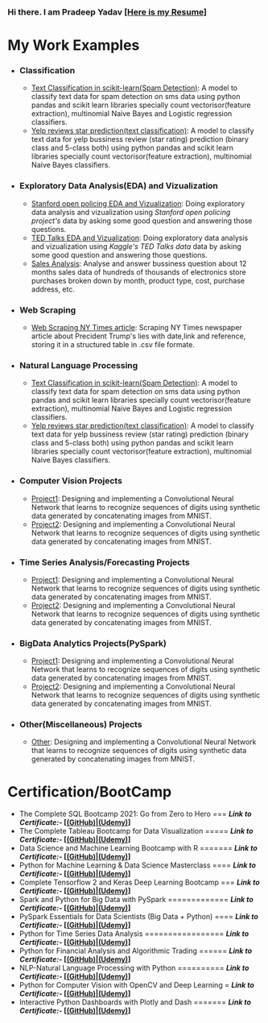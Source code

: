 ### Hi there. I am Pradeep Yadav [[Here is my Resume]](https://github.com/pradeep-dsml/My_Resume/blob/main/Pradeep_dataAnalyst-Scientist_resumeB.pdf)

<!--

**pradeep-dsml/pradeep-dsml** is a ✨ _special_ ✨ repository because its `README.md` (this file) appears on your GitHub profile.

-->

# My Work Examples 
<!--
## Deployment on cloud Services

- [ML model(WebApp)deployed on Heroku](link)
- [ML model(WebApp)deployed on Streamlit Share](https://share.streamlit.io/)
- [ML model(WebApp)deployed on Google Cloud Platform(GCP)](link)
- [ML model(WebApp)deployed on Amazon EC2](link)
- [ML model(WebApp)deployed on Microsoft Azure](link)
 -->


- ### Classification
	- [Text Classification in scikit-learn(Spam Detection)](https://github.com/pradeep-dsml/text-classification/tree/main/spam%20detection):  A model to classify text data for spam detection on sms data using python pandas and scikit learn libraries specially count vectorisor(feature extraction), multinomial Naive Bayes and Logistic regression classifiers.
	- [Yelp reviews star prediction(text classification)](https://github.com/pradeep-dsml/text-classification/tree/main/yelp%20review):  A model to classify text data for yelp bussiness review (star rating) prediction (binary class and 5-class both) using python pandas and scikit learn libraries specially count vectorisor(feature extraction), multinomial Naive Bayes classifiers.
<!--
- ### Regression
	- [Predicting Boston Housing Prices](link): A model to predict the value of a given house in the Boston real estate market using various statistical analysis tools. Identified the best price that a client can sell their house utilizing machine learning.
		
	
	- [Unsupervised Learning: Creating Customer Segments](link): Analyzing a dataset containing data on various customers' annual spending amounts (reported in monetary units) of diverse product categories for discovering internal structure, patterns and knowledge.
	- [Reinforcement Learning: Training a Smartcab to Drive](link): Creating an optimized Q-Learning driving agent that will navigate a Smartcab through its environment towards a goal.
-->
	
		
- ### Exploratory Data Analysis(EDA) and Vizualization
	- [Stanford open policing EDA and Vizualization](https://github.com/pradeep-dsml/EDA/tree/main/Stanford%20open%20policing):  Doing exploratory data analysis and vizualization using _Stanford open policing project's_ data by asking some good question and answering those questions.
	- [TED Talks EDA and Vizualization](https://github.com/pradeep-dsml/EDA/tree/main/TED%20Talks):  Doing exploratory data analysis and vizualization using _Kaggle's TED Talks data_ data by asking some good question and answering those questions.
	- [Sales Analysis](https://github.com/pradeep-dsml/EDA/tree/main/Sales%20Analysis): Analyse and answer bussiness question about 12 months  sales data of hundreds of thousands of electronics store purchases broken down by month, product type, cost, purchase address, etc.
	

- ### Web Scraping
	- [Web Scraping NY Times article](https://github.com/pradeep-dsml/Web-Scraping/tree/main/Web%20Scraping%20NY%20Times):  Scraping NY Times newspaper article about Precident Trump's lies with date,link and reference, storing it in a structured table in .csv file formate.



<!--
- ### Optimization Projects

	- #### Linear Programming
		- [Transportation Problem](Link):  A model to classify text data for spam detection on sms data using python pandas and scikit learn libraries specially count vectorisor(feature extraction), multinomial Naive Bayes and Logistic regression classifiers.

	- #### Dynamic Programming
		- [Coin Change Problem](link):  A model to classify text data for spam detection on sms data using python pandas and scikit learn libraries specially count vectorisor(feature extraction), multinomial Naive Bayes and Logistic regression classifiers.
-->
	

- ### Natural Language Processing
	- [Text Classification in scikit-learn(Spam Detection)](https://github.com/pradeep-dsml/text-classification/tree/main/spam%20detection):  A model to classify text data for spam detection on sms data using python pandas and scikit learn libraries specially count vectorisor(feature extraction), multinomial Naive Bayes and Logistic regression classifiers.
	- [Yelp reviews star prediction(text classification)](https://github.com/pradeep-dsml/text-classification/tree/main/yelp%20review):  A model to classify text data for yelp bussiness review (star rating) prediction (binary class and 5-class both) using python pandas and scikit learn libraries specially count vectorisor(feature extraction), multinomial Naive Bayes classifiers.

- ### Computer Vision Projects
	- [Project1](link):  Designing and implementing a Convolutional Neural Network that learns to recognize sequences of digits using synthetic data generated by concatenating images from MNIST.
	- [Project2](link):  Designing and implementing a Convolutional Neural Network that learns to recognize sequences of digits using synthetic data generated by concatenating images from MNIST.

- ### Time Series Analysis/Forecasting Projects
	- [Project1](link):  Designing and implementing a Convolutional Neural Network that learns to recognize sequences of digits using synthetic data generated by concatenating images from MNIST.
	- [Project2](link):  Designing and implementing a Convolutional Neural Network that learns to recognize sequences of digits using synthetic data generated by concatenating images from MNIST.

- ### BigData Analytics Projects(PySpark)
	- [Project1](link):  Designing and implementing a Convolutional Neural Network that learns to recognize sequences of digits using synthetic data generated by concatenating images from MNIST.
	- [Project2](link):  Designing and implementing a Convolutional Neural Network that learns to recognize sequences of digits using synthetic data generated by concatenating images from MNIST.

- ### Other(Miscellaneous) Projects
	- [Other](link):  Designing and implementing a Convolutional Neural Network that learns to recognize sequences of digits using synthetic data generated by concatenating 
images from MNIST.

# Certification/BootCamp

 - The Complete SQL Bootcamp 2021: Go from Zero to Hero        ===         **_Link to Certificate:-_ [[(GitHub)](https://github.com/pradeep-dsml/My_Certification/blob/main/SQL%20Certificate(pdf).pdf)|[(Udemy)](https://www.udemy.com/certificate/UC-2b32afcf-7eca-4222-9efd-d83c4cc4c0ce/)]**
 - The Complete Tableau Bootcamp for Data Visualization      =====         **_Link to Certificate:-_ [[(GitHub)](https://github.com/pradeep-dsml/My_Certification/blob/main/Tableau%20Certificate(pdf).pdf)|[(Udemy)](https://www.udemy.com/certificate/UC-679f7879-9ebd-42db-a3f5-e5cf7bfed88d/)]**
 - Data Science and Machine Learning Bootcamp with R       =======        **_Link to Certificate:-_ [[(GitHub)](https://github.com/pradeep-dsml/My_Certification/blob/main/DS_ML%20in%20R%20Certificate(pdf).pdf)|[(Udemy)](https://www.udemy.com/certificate/UC-b311e2c1-16a2-4e64-a75e-e64e0661a337/)]**
 - Python for Machine Learning & Data Science Masterclass     ====         **_Link to Certificate:-_ [[(GitHub)](https://github.com/pradeep-dsml/My_Certification/blob/main/Python%20DS_ML%20Certificate(pdf).pdf)|[(Udemy)](https://www.udemy.com/certificate/UC-92fb0eb2-a26c-4b3c-8a69-70d259067abe/)]**
 - Complete Tensorflow 2 and Keras Deep Learning Bootcamp      ===        **_Link to Certificate:-_ [[(GitHub)](https://github.com/pradeep-dsml/My_Certification/blob/main/TensorFlow2_Keras%20Certificate(pdf).pdf)|[(Udemy)](https://www.udemy.com/certificate/UC-588790cd-b513-4815-8d40-cbac716a7bd7/)]**
 - Spark and Python for Big Data with PySpark        =============         **_Link to Certificate:-_ [[(GitHub)](https://github.com/pradeep-dsml/My_Certification/blob/main/PySpark_BigData%20Certificate(pdf).pdf)|[(Udemy)](https://www.udemy.com/certificate/UC-642c0722-af01-4e86-8693-b6d3c25379e0/)]**
 - PySpark Essentials for Data Scientists (Big Data + Python) ====         **_Link to Certificate:-_ [[(GitHub)](https://github.com/pradeep-dsml/My_Certification/blob/main/PySpark%20Essentials%20Certificate(pdf).pdf)|[(Udemy)](https://www.udemy.com/certificate/UC-db14dc2a-618d-4bbb-b13b-441d1751e0a6/)]**
 - Python for Time Series Data Analysis          =================         **_Link to Certificate:-_ [[(GitHub)](https://github.com/pradeep-dsml/My_Certification/blob/main/Time%20Series%20Analysis%20Certificate(pdf).pdf)|[(Udemy)](https://www.udemy.com/certificate/UC-edb23ae2-ead1-4fa7-987d-900cf94d72eb/)]**
 - Python for Financial Analysis and Algorithmic Trading    ======         **_Link to Certificate:-_ [[(GitHub)](https://github.com/pradeep-dsml/My_Certification/blob/main/Financial%20Analysis%20Algo%20Trading%20Certificate(pdf).pdf)|[(Udemy)](https://www.udemy.com/certificate/UC-dbd2d644-cc0e-4cc4-aff6-88f8c107dffe/)]**
 - NLP-Natural Language Processing with Python          ==========         **_Link to Certificate:-_ [[(GitHub)](https://github.com/pradeep-dsml/My_Certification/blob/main/NLP_Certificate(pdf).pdf)|[(Udemy)](https://www.udemy.com/certificate/UC-f7f4cc13-7212-42a4-93f2-4a8f12978d85/)]**
 - Python for Computer Vision with OpenCV and Deep Learning      =         **_Link to Certificate:-_ [[(GitHub)](https://github.com/pradeep-dsml/My_Certification/blob/main/Computer%20Vision%20Certificate(pdf).pdf)|[(Udemy)](https://www.udemy.com/certificate/UC-600adf7b-ce14-43aa-bc4d-504ef3078278/)]**
 - Interactive Python Dashboards with Plotly and Dash      =======         **_Link to Certificate:-_ [[(GitHub)]()|[(Udemy)]()]**
 
